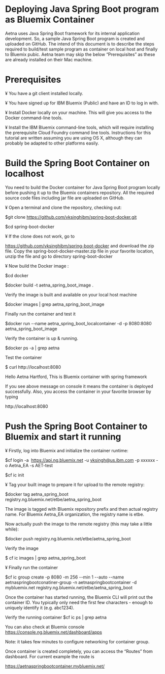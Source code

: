 
Deploying Java Spring Boot program as Bluemix Container
========================================================

Aetna uses Java Spring Boot framework for its internal application development. So, a sample Java Spring Boot program is created and uploaded on GitHub. The intend of this document is to describe the steps required to build/test sample program as container on local host and finally to Bluemix pubic. 
Aetna team may skip the below “Prerequisites” as these are already installed on their Mac machine.

Prerequisites
==================
¥	You have a git client installed locally.

¥	You have signed up for IBM Bluemix (Public) and have an ID to log in with.

¥	Install Docker locally on your machine. This will give you access to the Docker command-line tools.

¥	Install the IBM Bluemix command-line tools, which will require installing the prerequisite Cloud Foundry command line tools.
Instructions for this tutorial are written assuming you are using OS X, although they can probably be adapted to other platforms easily.

Build the Spring Boot Container on localhost
=============================================

You need to build the Docker container for Java Spring Boot program locally before pushing it up to the Bluemix containers repository. All the required source code files including jar file are uploaded on GitHub. 

¥	Open a terminal and clone the repository, checking out:
 	
  $git clone https://github.com/vksinghibm/spring-boot-docker.git
 	
  $cd spring-boot-docker

¥	If the clone does not work, go to 

https://github.com/vksinghibm/spring-boot-docker and download the zip file. 
Copy the spring-boot-docker-master.zip file in your favorite location, unzip the file and go to directory spring-boot-docker

¥	Now build the Docker image :
 	
  $cd docker
 	
  $docker build -t aetna_spring_boot_image .

Verify the image is built and available on your local host machine
 	
  $docker images | grep aetna_spring_boot_image

Finally run the container and test it
 	
  $docker run --name aetna_spring_boot_localcontainer -d -p 8080:8080 aetna_spring_boot_image

Verify the container is up & running.
 	
  $docker ps -a | grep aetna
 	
  Test the container 
 	
  $ curl http://localhost:8080
 	
  Hello Aetna Hartford, This is Bluemix container with spring framework

If you see above message on console it means the container is deployed successfully.
Also, you access the container in your favorite browser by typing 

http://localhost:8080

Push the Spring Boot Container to Bluemix and start it running
==================================================================

¥	Firstly, log into Bluemix and initialize the container runtime:

$cf login -a  https://api.ng.bluemix.net -u vksingh@us.ibm.com -p xxxxxx -o Aetna_EA -s AET-test

$cf ic init

¥	Tag your built image to prepare it for upload to the remote registry:

$docker tag aetna_spring_boot registry.ng.bluemix.net/etbe/aetna_spring_boot

The image is tagged with Bluemix repository prefix and then actual registry name. For Bluemix Aetna_EA organization, the registry name is etbe. 

Now actually push the image to the remote registry (this may take a little while):

$docker push registry.ng.bluemix.net/etbe/aetna_spring_boot

Verify the image

$ cf ic images | grep aetna_spring_boot


¥	Finally run the container 

$cf ic group create -p 8080 -m 256 --min 1 --auto --name aetnaspringbootconatiner-group -n aetnaspringbootcontainer -d 
mybluemix.net registry.ng.bluemix.net/etbe/aetna_spring_boot

Once the container has started running, the Bluemix CLI will print out the container ID. You typically only need the first few characters - enough to uniquely identify it (e.g. abc1234).

Verify the running container
$cf ic ps | grep aetna

You can also check at Bluemix console https://console.ng.bluemix.net/dashboard/apps

Note: it takes few minutes to configure networking for container group. 

Once container is created completely, you can access the “Routes” from dashboard. For current example the route is 

https://aetnaspringbootcontainer.mybluemix.net/

